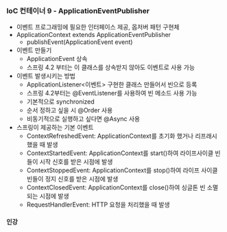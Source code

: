 ### IoC 컨테이너 9 - ApplicationEventPublisher
- 이벤트 프로그래밍에 필요한 인터페이스 제공, 옵저버 패턴 구현체
- ApplicationContext extends ApplicationEventPublisher
    - publishEvent(ApplicationEvent event)
- 이벤트 만들기
    - ApplicationEvent 상속
    - 스프링 4.2 부터는 이 클래스를 상속받지 않아도 이벤트로 사용 가능
- 이벤트 발생시키는 방법
    - ApplicationListener<이벤트> 구현한 클래스 만들어서 빈으로 등록
    - 스프링 4.2부터는 @EventListener를 사용하여 빈 메소드 사용 가능
    - 기본적으로 synchronized
    - 순서 정하고 싶을 시 @Order 사용
    - 비동기적으로 실행하고 싶다면 @Async 사용
- 스프링이 제공하는 기본 이벤트
    - ContextRefreshedEvent: ApplicationContext를 초기화 했거나 리프래시 했을 때 발생
    - ContextStartedEvent: ApplicationContext를 start()하여 라이프사이클 빈들이 시작 신호를 받은 시점에 발생
    - ContextStoppedEvent: ApplicationContext를 stop()하여 라이프 사이클 빈들이 정지 신호를 받은 시점에 발생
    - ContextClosedEvent: ApplicationContext를 close()하여 싱글톤 빈 소멸되는 시점에 발생
    - RequestHandlerEvent: HTTP 요청을 처리했을 때 발생
    
#### 인강